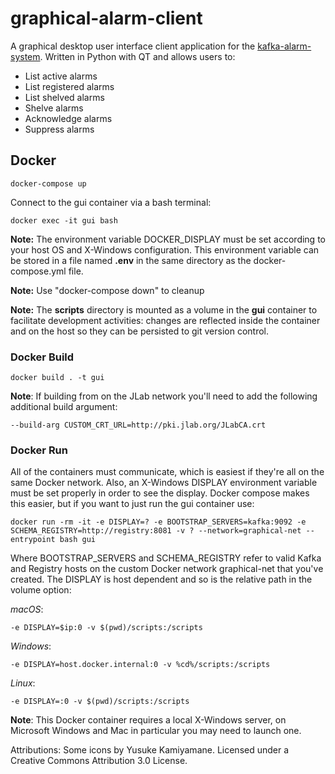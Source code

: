 # graphical-alarm-client
A graphical desktop user interface client application for the [kafka-alarm-system](https://github.com/JeffersonLab/kafka-alarm-system).  Written in Python with QT and allows users to:
- List active alarms
- List registered alarms
- List shelved alarms
- Shelve alarms
- Acknowledge alarms
- Suppress alarms
## Docker
```
docker-compose up
```
Connect to the gui container via a bash terminal:   
```
docker exec -it gui bash
```
**Note:** The environment variable DOCKER_DISPLAY must be set according to your host OS and X-Windows configuration.   This environment variable can be stored in a file named __.env__ in the same directory as the docker-compose.yml file.   

**Note:** Use "docker-compose down" to cleanup

**Note:** The __scripts__ directory is mounted as a volume in the __gui__ container to facilitate development activities: changes are reflected inside the container and on the host so they can be persisted to git version control.
### Docker Build
```
docker build . -t gui 
```
**Note**: If building from on the JLab network you'll need to add the following additional build argument:
```
--build-arg CUSTOM_CRT_URL=http://pki.jlab.org/JLabCA.crt
```
### Docker Run
All of the containers must communicate, which is easiest if they're all on the same Docker network.  Also, an X-Windows DISPLAY environment variable must be set properly in order to see the display.  Docker compose makes this easier, but if you want to just run the gui container use:
```
docker run -rm -it -e DISPLAY=? -e BOOTSTRAP_SERVERS=kafka:9092 -e SCHEMA_REGISTRY=http://registry:8081 -v ? --network=graphical-net --entrypoint bash gui
```
Where BOOTSTRAP_SERVERS and SCHEMA_REGISTRY refer to valid Kafka and Registry hosts on the custom Docker network graphical-net that you've created.  The DISPLAY is host dependent and so is the relative path in the volume option:

_macOS_: 
```
-e DISPLAY=$ip:0 -v $(pwd)/scripts:/scripts
```
_Windows_:
```
-e DISPLAY=host.docker.internal:0 -v %cd%/scripts:/scripts
```
_Linux_:
```
-e DISPLAY=:0 -v $(pwd)/scripts:/scripts
```
**Note**: This Docker container requires a local X-Windows server, on Microsoft Windows and Mac in particular you may need to launch one.


Attributions:
Some icons by Yusuke Kamiyamane. Licensed under a Creative Commons Attribution 3.0 License.
